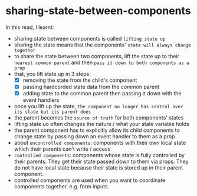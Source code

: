 # sharing-state-between-components

In this read, I learnt:

- sharing state between components is called `lifting state up`
- sharing the state means that the components' `state will always change together`
- to share the state between two components, lift the state up to their `nearest common parent` and then `pass it down to both components as a prop`
- that, you lift state up in 3 steps:
  - [x] removing the state from the child's component
  - [x] passing hardcorded state data from the common parent
  - [x] adding state to the common parent then passing it down with the event handlers
- once you lift up the state, `the component no longer has control over its state but its parent does`
- the parent becomes the `source of truth` for both components' states
- lifting state uo often changes the nature / what your state variable holds
- the parent component has to explicitly allow its child components to change state by passing down an event handler to them as a prop
- about `uncontrolled components`: components with their own local state which their parents can't write / access
- `controlled components`: components whose state is fully controlled by their parents. They get their state passed down to them via props. They do not have local state because their state is stored up in their parent component.
- controlled components are used when you want to coordinate components together. e.g. form inputs.
